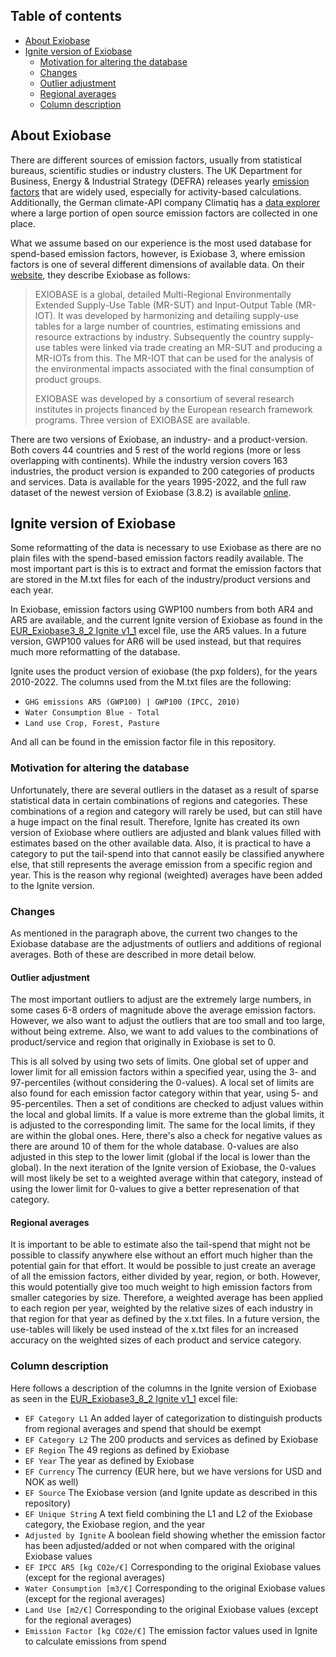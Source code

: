 ## Table of contents

- [About Exiobase](#about-exiobase)
- [Ignite version of Exiobase](#ignite-version-of-exiobase)
  - [Motivation for altering the database](#motivation-for-altering-the-database)
  - [Changes](#changes)
  - [Outlier adjustment](#outlier-adjustment)
  - [Regional averages](#regional-averages)
  - [Column description](#column-description)

## About Exiobase

There are different sources of emission factors, usually from statistical bureaus, scientific studies or industry clusters. The UK Department for Business, Energy & Industrial Strategy (DEFRA) releases yearly [emission factors](https://www.gov.uk/government/publications/greenhouse-gas-reporting-conversion-factors-2022) that are widely used, especially for activity-based calculations. Additionally, the German climate-API company Climatiq has a [data explorer](https://www.climatiq.io/explorer) where a large portion of open source emission factors are collected in one place.

What we assume based on our experience is the most used database for spend-based emission factors, however, is Exiobase 3, where emission factors is one of several different dimensions of available data. On their [website](https://www.exiobase.eu/index.php/about-exiobase), they describe Exiobase as follows:

> EXIOBASE is a global, detailed Multi-Regional Environmentally Extended Supply-Use Table (MR-SUT) and Input-Output Table (MR-IOT). It was developed by harmonizing and detailing supply-use tables for a large number of countries, estimating emissions and resource extractions by industry. Subsequently the country supply-use tables were linked via trade creating an MR-SUT and producing a MR-IOTs from this. The MR-IOT that can be used for the analysis of the environmental impacts associated with the final consumption of product groups.
>
> EXIOBASE was developed by a consortium of several research institutes in projects financed by the European research framework programs. Three version of EXIOBASE are available.

There are two versions of Exiobase, an industry- and a product-version. Both covers 44 countries and 5 rest of the world regions (more or less overlapping with continents). While the industry version covers 163 industries, the product version is expanded to 200 categories of products and services. Data is available for the years 1995-2022, and the full raw dataset of the newest version of Exiobase (3.8.2) is available [online](https://zenodo.org/record/5589597#.Ymfh8NNBweZ).

## Ignite version of Exiobase

Some reformatting of the data is necessary to use Exiobase as there are no plain files with the spend-based emission factors readily available. The most important part is this is to extract and format the emission factors that are stored in the M.txt files for each of the industry/product versions and each year.

In Exiobase, emission factors using GWP100 numbers from both AR4 and AR5 are available, and the current Ignite version of Exiobase as found in the [EUR_Exiobase3_8_2 Ignite v1_1](EUR_Exiobase3_8_2-Ignite1_1-Products_2010-2022.xlsx) excel file, use the AR5 values. In a future version, GWP100 values for AR6 will be used instead, but that requires much more reformatting of the database.

Ignite uses the product version of exiobase (the pxp folders), for the years 2010-2022. The columns used from the M.txt files are the following:

- `GHG emissions AR5 (GWP100) | GWP100 (IPCC, 2010)`
- `Water Consumption Blue - Total`
- `Land use Crop, Forest, Pasture`

And all can be found in the emission factor file in this repository.

### Motivation for altering the database

Unfortunately, there are several outliers in the dataset as a result of sparse statistical data in certain combinations of regions and categories. These combinations of a region and category will rarely be used, but can still have a huge impact on the final result. Therefore, Ignite has created its own version of Exiobase where outliers are adjusted and blank values filled with estimates based on the other available data. Also, it is practical to have a category to put the tail-spend into that cannot easily be classified anywhere else, that still represents the average emission from a specific region and year. This is the reason why regional (weighted) averages have been added to the Ignite version.

### Changes

As mentioned in the paragraph above, the current two changes to the Exiobase database are the adjustments of outliers and additions of regional averages. Both of these are described in more detail below.

#### Outlier adjustment

The most important outliers to adjust are the extremely large numbers, in some cases 6-8 orders of magnitude above the average emission factors. However, we also want to adjust the outliers that are too small and too large, without being extreme. Also, we want to add values to the combinations of product/service and region that originally in Exiobase is set to 0.

This is all solved by using two sets of limits. One global set of upper and lower limit for all emission factors within a specified year, using the 3- and 97-percentiles (without considering the 0-values). A local set of limits are also found for each emission factor category within that year, using 5- and 95-percentiles. Then a set of conditions are checked to adjust values within the local and global limits. If a value is more extreme than the global limits, it is adjusted to the corresponding limit. The same for the local limits, if they are within the global ones. Here, there's also a check for negative values as there are around 10 of them for the whole database. 0-values are also adjusted in this step to the lower limit (global if the local is lower than the global). In the next iteration of the Ignite version of Exiobase, the 0-values will most likely be set to a weighted average within that category, instead of using the lower limit for 0-values to give a better represenation of that category.

#### Regional averages

It is important to be able to estimate also the tail-spend that might not be possible to classify anywhere else without an effort much higher than the potential gain for that effort. It would be possible to just create an average of all the emission factors, either divided by year, region, or both. However, this would potentially give too much weight to high emission factors from smaller categories by size. Therefore, a weighted average has been applied to each region per year, weighted by the relative sizes of each industry in that region for that year as defined by the x.txt files. In a future version, the use-tables will likely be used instead of the x.txt files for an increased accuracy on the weighted sizes of each product and service category.

### Column description

Here follows a description of the columns in the Ignite version of Exiobase as seen in the [EUR_Exiobase3_8_2 Ignite v1_1](EUR_Exiobase3_8_2-Ignite1_1-Products_2010-2022.xlsx) excel file:

- `EF Category L1` An added layer of categorization to distinguish products from regional averages and spend that should be exempt
- `EF Category L2` The 200 products and services as defined by Exiobase
- `EF Region` The 49 regions as defined by Exiobase
- `EF Year` The year as defined by Exiobase
- `EF Currency` The currency (EUR here, but we have versions for USD and NOK as well)
- `EF Source` The Exiobase version (and Ignite update as described in this repository)
- `EF Unique String` A text field combining the L1 and L2 of the Exiobase category, the Exiobase region, and the year
- `Adjusted by Ignite` A boolean field showing whether the emission factor has been adjusted/added or not when compared with the original Exiobase values
- `EF IPCC AR5 [kg CO2e/€]` Corresponding to the original Exiobase values (except for the regional averages)
- `Water Consumption [m3/€]` Corresponding to the original Exiobase values (except for the regional averages)
- `Land Use [m2/€]` Corresponding to the original Exiobase values (except for the regional averages)
- `Emission Factor [kg CO2e/€]` The emission factor values used in Ignite to calculate emissions from spend

